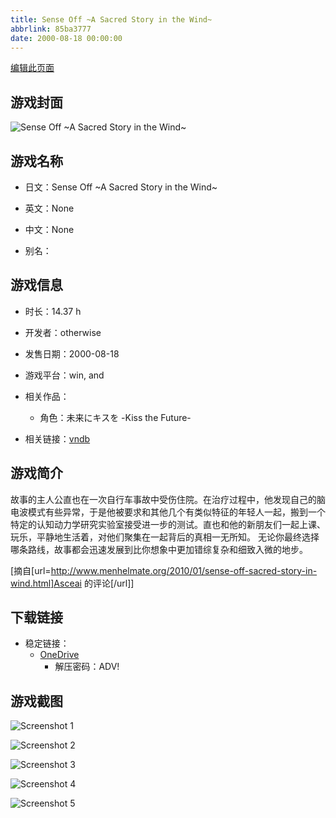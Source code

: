 ```yaml
---
title: Sense Off ~A Sacred Story in the Wind~
abbrlink: 85ba3777
date: 2000-08-18 00:00:00
---
```

[编辑此页面](https://github.com/ACG-3/ADV3-source/blob/main/source/_posts/games/Sense%20Off%20~A%20Sacred%20Story%20in%20the%20Wind~.md)

## 游戏封面

![Sense Off ~A Sacred Story in the Wind~](https://pan.timero.xyz/d/onedrive/img_lib_001/Sense%20Off%20~A%20Sacred%20Story%20in%20the%20Wind~_cover.avif)


## 游戏名称

- 日文：Sense Off ~A Sacred Story in the Wind~
- 英文：None
- 中文：None

- 别名：


## 游戏信息

- 时长：14.37 h
- 开发者：otherwise
- 发售日期：2000-08-18
- 游戏平台：win, and
- 相关作品：
   - 角色：未来にキスを -Kiss the Future-

- 相关链接：[vndb](https://vndb.org/v2806)


## 游戏简介

故事的主人公直也在一次自行车事故中受伤住院。在治疗过程中，他发现自己的脑电波模式有些异常，于是他被要求和其他几个有类似特征的年轻人一起，搬到一个特定的认知动力学研究实验室接受进一步的测试。直也和他的新朋友们一起上课、玩乐，平静地生活着，对他们聚集在一起背后的真相一无所知。
无论你最终选择哪条路线，故事都会迅速发展到比你想象中更加错综复杂和细致入微的地步。

[摘自[url=http://www.menhelmate.org/2010/01/sense-off-sacred-story-in-wind.html]Asceai 的评论[/url]]


## 下载链接

- 稳定链接：
    - [OneDrive](https://pan.timero.xyz/onedrive/adv_lib_001/Sense%20Off%20~A%20Sacred%20Story%20in%20the%20Wind~)
        - 解压密码：ADV!



## 游戏截图


![Screenshot 1](https://pan.timero.xyz/d/onedrive/img_lib_001/Sense%20Off%20~A%20Sacred%20Story%20in%20the%20Wind~_Screenshot_1.avif)

![Screenshot 2](https://pan.timero.xyz/d/onedrive/img_lib_001/Sense%20Off%20~A%20Sacred%20Story%20in%20the%20Wind~_Screenshot_2.avif)

![Screenshot 3](https://pan.timero.xyz/d/onedrive/img_lib_001/Sense%20Off%20~A%20Sacred%20Story%20in%20the%20Wind~_Screenshot_3.avif)

![Screenshot 4](https://pan.timero.xyz/d/onedrive/img_lib_001/Sense%20Off%20~A%20Sacred%20Story%20in%20the%20Wind~_Screenshot_4.avif)

![Screenshot 5](https://pan.timero.xyz/d/onedrive/img_lib_001/Sense%20Off%20~A%20Sacred%20Story%20in%20the%20Wind~_Screenshot_5.avif)

